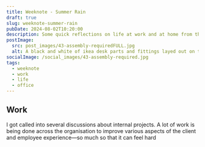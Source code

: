 ```yaml
---
title: Weeknote - Summer Rain
draft: true
slug: weeknote-summer-rain
pubDate: 2024-08-02T10:20:00
description: Some quick reflections on life at work and at home from the week 12th to the 19th of July.
postImage:
  src: post_images/43-assembly-requiredFULL.jpg
  alt: A black and white of ikea desk parts and fittings layed out on the carpet before me ready for assembly
socialImage: /social_images/43-assembly-required.jpg
tags:
  - weeknote
  - work
  - life
  - office
---
```


## Work

I got called into several discussions about internal projects. A lot of work is being done across the organisation to improve various aspects of the client and employee experience—so much so that it can feel hard
